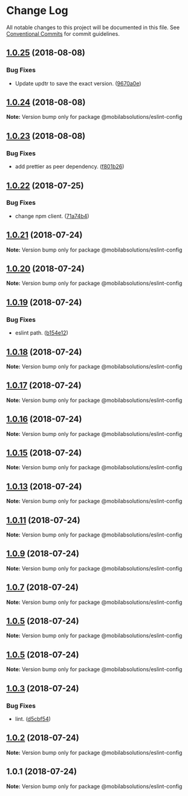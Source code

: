 # Change Log

All notable changes to this project will be documented in this file.
See [Conventional Commits](https://conventionalcommits.org) for commit guidelines.

<a name="1.0.25"></a>
## [1.0.25](https://github.com/mobilabsolutions/eslint-config/compare/@mobilabsolutions/eslint-config@1.0.24...@mobilabsolutions/eslint-config@1.0.25) (2018-08-08)


### Bug Fixes

* Update updtr to save the exact version. ([9670a0e](https://github.com/mobilabsolutions/eslint-config/commit/9670a0e))




<a name="1.0.24"></a>
## [1.0.24](https://github.com/mobilabsolutions/eslint-config/compare/@mobilabsolutions/eslint-config@1.0.23...@mobilabsolutions/eslint-config@1.0.24) (2018-08-08)




**Note:** Version bump only for package @mobilabsolutions/eslint-config

<a name="1.0.23"></a>
## [1.0.23](https://github.com/mobilabsolutions/eslint-config/compare/@mobilabsolutions/eslint-config@1.0.22...@mobilabsolutions/eslint-config@1.0.23) (2018-08-08)


### Bug Fixes

* add prettier as peer dependency. ([f801b26](https://github.com/mobilabsolutions/eslint-config/commit/f801b26))




<a name="1.0.22"></a>
## [1.0.22](https://github.com/mobilabsolutions/eslint-config/compare/@mobilabsolutions/eslint-config@1.0.21...@mobilabsolutions/eslint-config@1.0.22) (2018-07-25)


### Bug Fixes

* change npm client. ([71a74b4](https://github.com/mobilabsolutions/eslint-config/commit/71a74b4))




<a name="1.0.21"></a>
## [1.0.21](https://github.com/mobilabsolutions/eslint-config/compare/@mobilabsolutions/eslint-config@1.0.20...@mobilabsolutions/eslint-config@1.0.21) (2018-07-24)




**Note:** Version bump only for package @mobilabsolutions/eslint-config

<a name="1.0.20"></a>
## [1.0.20](https://github.com/mobilabsolutions/eslint-config/compare/@mobilabsolutions/eslint-config@1.0.19...@mobilabsolutions/eslint-config@1.0.20) (2018-07-24)




**Note:** Version bump only for package @mobilabsolutions/eslint-config

<a name="1.0.19"></a>
## [1.0.19](https://github.com/mobilabsolutions/eslint-config/compare/@mobilabsolutions/eslint-config@1.0.18...@mobilabsolutions/eslint-config@1.0.19) (2018-07-24)


### Bug Fixes

* eslint path. ([b154e12](https://github.com/mobilabsolutions/eslint-config/commit/b154e12))




<a name="1.0.18"></a>
## [1.0.18](https://github.com/mobilabsolutions/eslint-config/compare/@mobilabsolutions/eslint-config@1.0.17...@mobilabsolutions/eslint-config@1.0.18) (2018-07-24)




**Note:** Version bump only for package @mobilabsolutions/eslint-config

<a name="1.0.17"></a>
## [1.0.17](https://github.com/mobilabsolutions/eslint-config/compare/@mobilabsolutions/eslint-config@1.0.16...@mobilabsolutions/eslint-config@1.0.17) (2018-07-24)




**Note:** Version bump only for package @mobilabsolutions/eslint-config

<a name="1.0.16"></a>
## [1.0.16](https://github.com/mobilabsolutions/eslint-config/compare/@mobilabsolutions/eslint-config@1.0.15...@mobilabsolutions/eslint-config@1.0.16) (2018-07-24)




**Note:** Version bump only for package @mobilabsolutions/eslint-config

<a name="1.0.15"></a>
## [1.0.15](https://github.com/mobilabsolutions/eslint-config/compare/@mobilabsolutions/eslint-config@1.0.13...@mobilabsolutions/eslint-config@1.0.15) (2018-07-24)




**Note:** Version bump only for package @mobilabsolutions/eslint-config

<a name="1.0.13"></a>
## [1.0.13](https://github.com/mobilabsolutions/eslint-config/compare/@mobilabsolutions/eslint-config@1.0.11...@mobilabsolutions/eslint-config@1.0.13) (2018-07-24)




**Note:** Version bump only for package @mobilabsolutions/eslint-config

<a name="1.0.11"></a>
## [1.0.11](https://github.com/mobilabsolutions/eslint-config/compare/@mobilabsolutions/eslint-config@1.0.9...@mobilabsolutions/eslint-config@1.0.11) (2018-07-24)




**Note:** Version bump only for package @mobilabsolutions/eslint-config

<a name="1.0.9"></a>
## [1.0.9](https://github.com/mobilabsolutions/eslint-config/compare/@mobilabsolutions/eslint-config@1.0.7...@mobilabsolutions/eslint-config@1.0.9) (2018-07-24)




**Note:** Version bump only for package @mobilabsolutions/eslint-config

<a name="1.0.7"></a>
## [1.0.7](https://github.com/mobilabsolutions/eslint-config/compare/@mobilabsolutions/eslint-config@1.0.5...@mobilabsolutions/eslint-config@1.0.7) (2018-07-24)




**Note:** Version bump only for package @mobilabsolutions/eslint-config

<a name="1.0.5"></a>
## [1.0.5](https://github.com/mobilabsolutions/eslint-config/compare/@mobilabsolutions/eslint-config@1.0.5...@mobilabsolutions/eslint-config@1.0.5) (2018-07-24)




**Note:** Version bump only for package @mobilabsolutions/eslint-config

<a name="1.0.5"></a>
## [1.0.5](https://github.com/mobilabsolutions/eslint-config/compare/@mobilabsolutions/eslint-config@1.0.3...@mobilabsolutions/eslint-config@1.0.5) (2018-07-24)




**Note:** Version bump only for package @mobilabsolutions/eslint-config

<a name="1.0.3"></a>
## [1.0.3](https://github.com/mobilabsolutions/eslint-config/compare/@mobilabsolutions/eslint-config@1.0.2...@mobilabsolutions/eslint-config@1.0.3) (2018-07-24)


### Bug Fixes

* lint. ([d5cbf54](https://github.com/mobilabsolutions/eslint-config/commit/d5cbf54))




<a name="1.0.2"></a>
## [1.0.2](https://github.com/mobilabsolutions/eslint-config/compare/@mobilabsolutions/eslint-config@1.0.1...@mobilabsolutions/eslint-config@1.0.2) (2018-07-24)




**Note:** Version bump only for package @mobilabsolutions/eslint-config

<a name="1.0.1"></a>
## 1.0.1 (2018-07-24)




**Note:** Version bump only for package @mobilabsolutions/eslint-config
